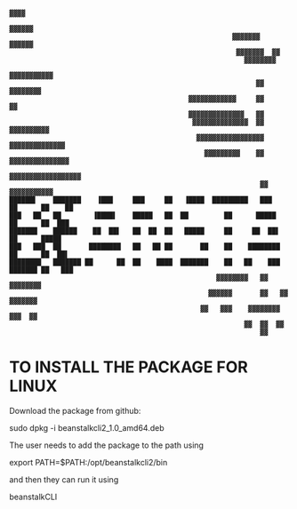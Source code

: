                                                                                                    
                                                                                                    
                                                                                                     
                                                                                                    
                                                                         ▓▓▓▓               
                                                                       ▓▓▓▓▓▓               
                                                            ▓▓▓▓▓▓▓    ▓▓▓▓▓▓               
                                                             ▓▓▓▓▓▓▓  ▓▓                    
                                                               ▓▓▓▓▓▓▓▓                     
                                                                   ▓▓▓▓▓▓▓▓▓▓▓              
                                                                  ▓▓  ▓▓▓▓▓▓▓▓             
                                                 ▓▓▓▓▓▓▓▓▓▓▓▓     ▓▓      ▓▓                
                                                 ▓▓▓▓▓▓▓▓▓▓▓▓▓▓   ▓▓                        
                                                  ▓▓▓▓▓▓▓▓▓▓▓▓▓▓  ▓▓       ▓▓▓▓▓▓▓▓▓▓       
                                                   ▓▓▓▓▓▓▓▓▓▓▓▓▓▓▓▓▓   ▓▓▓▓▓▓▓▓▓▓▓▓▓▓       
                                                     ▓▓▓▓▓▓▓▓▓    ▓▓  ▓▓▓▓▓▓▓▓▓▓▓▓▓▓▓       
                                                                  ▓▓▓▓▓▓▓▓▓▓▓▓▓▓▓▓▓▓        
                                                                   ▓▓  ▓▓▓▓▓▓▓▓▓▓▓          
    ██████▌    ███████    ▐███     ███     ██   ▐████  █████████   ███     ██      ██    ██         
    ███   ██   ██        ▐████▌    █████   ██  ██         ██      █████    ██      ██  ███          
    ███████    ██████    ██  ██▌   ██  ██  ██   █████     ██     ██  ██▌   ██      █████            
    ███   ███  ██       ████████   ██   ██ ██       ██    ██    ████████   ██      ██  ██▌          
    ████████   ███████ ██      ██  ██    ████  ███████    ██   ██    ███   ███████ ██   ███         
                                                        ▓▓▓▓▓▓▓▓   ▓▓   ▓▓▓▓▓▓▓▓            
                                                      ▓▓▓▓▓▓       ▓▓   ▓▓   ▓▓▓▓▓▓▓        
                                                    ▓▓   ▓▓▓    ▓▓▓▓▓▓▓▓      ▓▓▓  ▓▓       
                                                               ▓▓  ▓▓  ▓▓                   
                                                                   ▓▓                       
                                                                                            



# TO INSTALL THE PACKAGE FOR LINUX

Download the package from github:

sudo dpkg -i beanstalkcli2_1.0_amd64.deb

The user needs to add the package to the path using 

export PATH=$PATH:/opt/beanstalkcli2/bin

and then they can run it using 

beanstalkCLI
                                                                                                  

